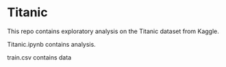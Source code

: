 # Titanic

This repo contains exploratory analysis on the Titanic dataset from Kaggle.

Titanic.ipynb contains analysis. 

train.csv contains data

